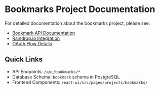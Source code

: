 # Bookmarks Project Documentation

For detailed documentation about the bookmarks project, please see:

- [Bookmark API Documentation](../../../server/bookmark-api/README.md)
- [Raindrop.io Integration](../../../server/bookmark-api/raindropImplementation.md)
- [OAuth Flow Details](../../../server/bookmark-api/raindrop-oauth-flow.md)

## Quick Links

- API Endpoints: `/api/bookmarks/*` 
- Database Schema: `bookmark` schema in PostgreSQL
- Frontend Components: `react-ui/src/pages/projects/bookmarks/`